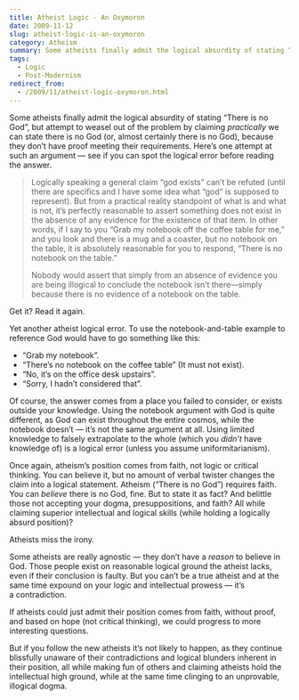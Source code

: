 ```yaml
---
title: Atheist Logic - An Oxymoron
date: 2009-11-12
slug: atheist-logic-is-an-oxymoron
category: Atheism
summary: Some atheists finally admit the logical absurdity of stating “There is no God”, but attempt to weasel out of the problem...
tags: 
  - Logic
  - Post-Modernism
redirect_from:
  - /2009/11/atheist-logic-oxymoron.html
---
```




Some atheists finally admit the logical absurdity of stating “There is
no God”, but attempt to weasel out of the problem by claiming
*practically* we can state there is no God (or, almost certainly there
is no God), because they don’t have proof meeting their requirements.
Here’s one attempt at such an argument — see if you can spot the logical
error before reading the answer.

<blockquote cite="http://atheism.about.com/b/2009/10/27/comment-of-the-week-religious-education-vs-reality-based-education.htm#comment-6">
<p>Logically speaking a general claim “god exists” can’t be refuted
(until there are specifics and I have some idea what “god” is supposed
to represent). But from a practical reality standpoint of what is and
what is not, it’s perfectly reasonable to assert something does not
exist in the absence of any evidence for the existence of that item.
In other words, if I say to you “Grab my notebook off the coffee table
for me,” and you look and there is a mug and a coaster, but no
notebook on the table, it is absolutely reasonable for you to respond,
“There is no notebook on the table.”</p>
<p>Nobody would assert that simply from an absence of evidence you are
being illogical to conclude the notebook isn’t there—simply because
there is no evidence of a notebook on the table.</p>
</blockquote>

Get it? Read it again.

Yet another atheist logical error. To use the notebook-and-table example
to reference God would have to go something like this:

* “Grab my notebook”.
* “There’s no notebook on the coffee table” (It must not exist).
* “No, it’s on the office desk upstairs”.
* “Sorry, I hadn’t considered that”.

Of course, the answer comes from a place you failed to consider, or
exists outside your knowledge. Using the notebook argument with God is
quite different, as God can exist throughout the entire cosmos, while
the notebook doesn’t — it’s not the same argument at all. Using limited
knowledge to falsely extrapolate to the whole (which you *didn’t* have
knowledge of) is a logical error (unless you assume uniformitarianism).

Once again, atheism’s position comes from faith, not logic or critical
thinking. You can believe it, but no amount of verbal twister changes
the claim into a logical statement. Atheism (“There is no God”) requires
faith. You can *believe* there is no God, fine. But to state it as fact?
And belittle those not accepting your dogma, presuppositions, and faith?
All while claiming superior intellectual and logical skills (while
holding a logically absurd position)?

Atheists miss the irony.

Some atheists are really agnostic — they don’t have a *reason* to
believe in God. Those people exist on reasonable logical ground the
atheist lacks, even if their conclusion is faulty. But you can’t be a
true atheist and at the same time expound on your logic and intellectual
prowess — it’s a contradiction.

If atheists could just admit their position comes from faith, without
proof, and based on hope (not critical thinking), we could progress to
more interesting questions.

But if you follow the new atheists it’s not likely to happen, as they
continue blissfully unaware of their contradictions and logical blunders
inherent in their position, all while making fun of others and claiming
atheists hold the intellectual high ground, while at the same time
clinging to an unprovable, illogical dogma.
